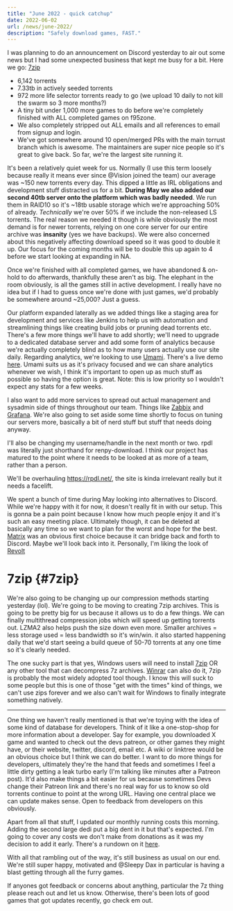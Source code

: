 ```yaml
---
title: "June 2022 - quick catchup"
date: 2022-06-02
url: /news/june-2022/
description: "Safely download games, FAST."
---
```


I was planning to do an announcement on Discord yesterday to air out some news but I had some unexpected business that kept me busy for a bit. Here we go: [7zip](#7zip)

* 6,142 torrents
* 7.33tb in actively seeded torrents
* 972 more life selector torrents ready to go (we upload 10 daily to not kill the swarm so 3 more months?)
* A tiny bit under 1,000 more games to do before we're completely finished with ALL completed games on f95zone. 
* We also completely stripped out ALL emails and all references to email from signup and login.
* We've got somewhere around 10 open/merged PRs with the main torrust branch which is awesome. The maintainers are super nice people so it's great to give back. So far, we're the largest site running it.


It's been a relatively quiet week for us. Normally (I use this term loosely because really it means ever since @Vision joined the team) our average was ~150 new torrents every day. This dipped a little as IRL obligations and development stuff distracted us for a bit. **During May we also added our second 40tb server onto the platform which was badly needed**. We run them in RAID10 so it's ~18tb usable storage which we're approaching 50% of already. _Technically_ we're over 50% if we include the non-released LS torrents. The real reason we needed it though is while obviously the most demand is for newer torrents, relying on one core server for our entire archive was **insanity** (yes we have backups). We were also concerned about this negatively affecting download speed so it was good to double it up. Our focus for the coming months will be to double this up again to 4 before we start looking at expanding in NA.  

Once we're finished with all completed games, we have abandoned & on-hold to do afterwards, thankfully these aren't as big. The elephant in the room obviously, is all the games still in active development. I really have no idea but if I had to guess once we're done with just games, we'd probably be somewhere around ~25,000? Just a guess.

Our platform expanded laterally as we added things like a staging area for development and services like Jenkins to help us with automation and streamlining things like creating build jobs or pruning dead torrents etc. There's a few more things we'll have to add shortly; we'll need to upgrade to a dedicated database server and add some form of analytics because we're actually completely blind as to how many users actually use our site daily. Regarding analytics, we're looking to use [Umami](https://github.com/mikecao/umami). There's a live demo [here](https://app.umami.is/share/8rmHaheU/umami.is). Umami suits us as it's privacy focused and we can share analytics whenever we wish, I think it's important to open up as much stuff as possible so having the option is great. Note: this is low priority so I wouldn't expect any stats for a few weeks.

I also want to add more services to spread out actual management and sysadmin side of things throughout our team. Things like [Zabbix](https://www.zabbix.com/) and [Grafana](https://grafana.com/). We're also going to set aside some time shortly to focus on tuning our servers more, basically a bit of nerd stuff but stuff that needs doing anyway.

I'll also be changing my username/handle in the next month or two. rpdl was literally just shorthand for renpy-download. I think our project has matured to the point where it needs to be looked at as more of a team, rather than a person.  

We'll be overhauling https://rpdl.net/, the site is kinda irrelevant really but it needs a facelift.  

We spent a bunch of time during May looking into alternatives to Discord. While we're happy with it for now, it doesn't really fit in with our setup. This is gonna be a pain point because I know how much people enjoy it and it's such an easy meeting place. Ultimately though, it can be deleted at basically any time so we want to plan for the worst and hope for the best. [Matrix](https://matrix.org/) was an obvious first choice because it can bridge back and forth to Discord. Maybe we'll look back into it. Personally, I'm liking the look of [Revolt](https://revolt.chat/)

# 7zip {#7zip}

We're also going to be changing up our compression methods starting yesterday (lol). We're going to be moving to creating 7zip archives. This is going to be pretty big for us because it allows us to do a few things. We can finally multithread compression jobs which will speed up getting torrents out. LZMA2 also helps push the size down even more. Smaller archives = less storage used = less bandwidth so it's win/win. it also started happening daily that we'd start seeing a build queue of 50-70 torrents at any one time so it's clearly needed.

The one sucky part is that yes, Windows users will need to install [7zip](https://www.7-zip.org/) OR any other tool that can decompress 7z archives. [Winrar](https://www.win-rar.com/open-7z-file.html?&L=0) can also do it, 7zip is probably the most widely adopted tool though. I know this will suck to some people but this is one of those "get with the times" kind of things, we can't use zips forever and we also can't wait for Windows to finally integrate something natively. 

---

One thing we haven't really mentioned is that we're toying with the idea of some kind of database for developers. Think of it like a one-stop-shop for more information about a developer. Say for example, you downloaded X game and wanted to check out the devs patreon, or other games they might have, or their website, twitter, discord, email etc. A wiki or linktree would be an obvious choice but I think we can do better. I want to do more things for developers, ultimately they're the hand that feeds and sometimes I feel a little dirty getting a leak turbo early (I'm talking like minutes after a Patreon post). It'd also make things a bit easier for us because sometimes Devs change their Patreon link and there's no real way for us to know so old torrents continue to point at the wrong URL. Having one central place we can update makes sense. Open to feedback from developers on this obviously.


Apart from all that stuff, I updated our monthly running costs this morning. Adding the second large dedi put a big dent in it but that's expected. I'm going to cover any costs we don't make from donations as it was my decision to add it early. There's a rundown on it [here](https://rpdl.net/donate/).

With all that rambling out of the way, it's still business as usual on our end. We're still super happy, motivated and @Sleepy Dax  in particular is having a blast getting through all the furry games.

If anyones got feedback or concerns about anything, particular the 7z thing please reach out and let us know. Otherwise, there's been lots of good games that got updates recently, go check em out. 
